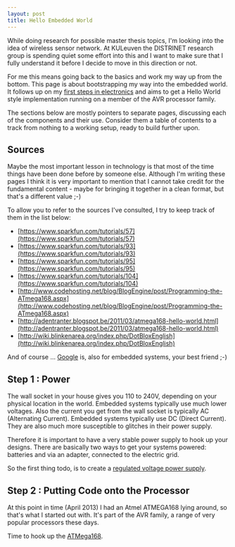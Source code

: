 ```yaml
---
layout: post
title: Hello Embedded World
---
```


While doing research for possible master thesis topics, I'm looking into the
idea of wireless sensor network. At KULeuven the DISTRINET research group is
spending quiet some effort into this and I want to make sure that I fully
understand it before I decide to move in this direction or not.

For me this means going back to the basics and work my way up from the bottom.
This page is about bootstrapping my way into the embedded world. It follows up
on my [first steps in electronics](FirstSteps.html) and aims to get a Hello
World style implementation running on a member of the AVR processor family.

The sections below are mostly pointers to separate pages, discussing each of
the components and their use. Consider them a table of contents to a track from
nothing to a working setup, ready to build further upon.

## Sources

Maybe the most important lesson in technology is that most of the time things
have been done before by someone else. Although I'm writing these pages I think
it is very important to mention that I cannot take credit for the fundamental
content - maybe for bringing it together in a clean format, but that's a
different value ;-)

To allow you to refer to the sources I've consulted, I try to keep track of them
in the list below:

* [https://www.sparkfun.com/tutorials/57](https://www.sparkfun.com/tutorials/57)
* [https://www.sparkfun.com/tutorials/93](https://www.sparkfun.com/tutorials/93)
* [https://www.sparkfun.com/tutorials/95](https://www.sparkfun.com/tutorials/95)
* [https://www.sparkfun.com/tutorials/104](https://www.sparkfun.com/tutorials/104)
* [http://www.codehosting.net/blog/BlogEngine/post/Programming-the-ATmega168.aspx](http://www.codehosting.net/blog/BlogEngine/post/Programming-the-ATmega168.aspx)
* [http://adentranter.blogspot.be/2011/03/atmega168-hello-world.html](http://adentranter.blogspot.be/2011/03/atmega168-hello-world.html)
* [http://wiki.blinkenarea.org/index.php/DotBloxEnglish](http://wiki.blinkenarea.org/index.php/DotBloxEnglish)

And of course ... [Google](http://google.com) is, also for embedded systems,
your best friend ;-)

## Step 1 : Power

The wall socket in your house gives you 110 to 240V, depending on your physical
location in the world. Embedded systems typically use much lower voltages. Also
the current you get from the wall socket is typically AC (Alternating Current).
Embedded systems typically use DC (Direct Current). They are also much more
susceptible to glitches in their power supply.

Therefore it is important to have a very stable power supply to hook up your
designs. There are basically two ways to get your systems powered: batteries
and via an adapter, connected to the electric grid.

So the first thing todo, is to create a [regulated voltage power
supply](Regulated_Voltage.html).

## Step 2 : Putting Code onto the Processor

At this point in time (April 2013) I had an Atmel ATMEGA168 lying around, so
that's what I started out with. It's part of the AVR family, a range of very
popular processors these days.

Time to hook up the [ATMega168](ATMEGA168.html).
